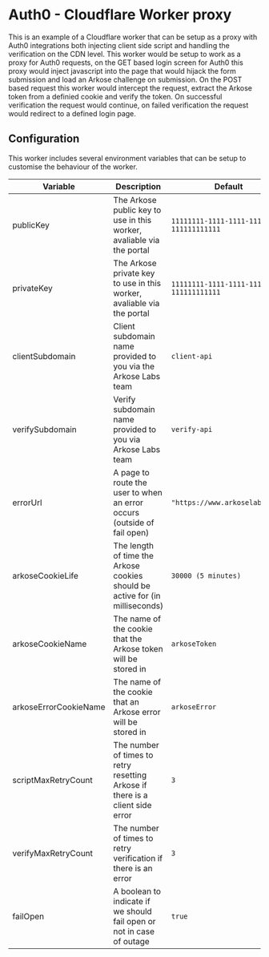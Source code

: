 # Auth0 - Cloudflare Worker proxy

This is an example of a Cloudflare worker that can be setup as a proxy with Auth0 integrations both injecting client side script and handling the verification on the CDN level. This worker would be setup to work as a proxy for Auth0 requests, on the GET based login screen for Auth0 this proxy would inject javascript into the page that would hijack the form submission and load an Arkose challenge on submission. On the POST based request this worker would intercept the request, extract the Arkose token from a definied cookie and verify the token. On successful verification the request would continue, on failed verification the request would redirect to a defined login page.

## Configuration
This worker includes several environment variables that can be setup to customise the behaviour of the worker.

| Variable              | Description                                                                          | Default                                |
| --------------------- | ------------------------------------------------------------------------------------ | -------------------------------------- |
| publicKey             | The Arkose public key to use in this worker, avaliable via the portal                | `11111111-1111-1111-1111-111111111111` |
| privateKey            | The Arkose private key to use in this worker, avaliable via the portal               | `11111111-1111-1111-1111-111111111111` |
| clientSubdomain       | Client subdomain name provided to you via the Arkose Labs team                       | `client-api`                           |
| verifySubdomain       | Verify subdomain name provided to you via Arkose Labs team                           | `verify-api`                           |
| errorUrl              | A page to route the user to when an error occurs (outside of fail open)              | `"https://www.arkoselabs.com"`         |
| arkoseCookieLife      | The length of time the Arkose cookies should be active for (in milliseconds)         | `30000 (5 minutes)`                    |
| arkoseCookieName      | The name of the cookie that the Arkose token will be stored in                       | `arkoseToken`                          |
| arkoseErrorCookieName | The name of the cookie that an Arkose error will be stored in                        | `arkoseError`                          |
| scriptMaxRetryCount   | The number of times to retry resetting Arkose if there is a client side error        | `3`                                    |
| verifyMaxRetryCount   | The number of times to retry verification if there is an error                       | `3`                                    |
| failOpen              | A boolean to indicate if we should fail open or not in case of outage                | `true`                                 |
